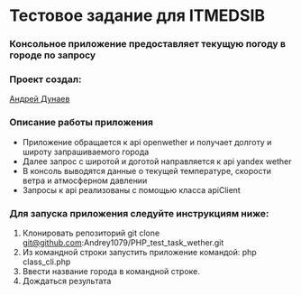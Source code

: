# Тестовое задание для ITMEDSIB

### Консольное приложение предоставляет текущую погоду в городе по запросу

### Проект создал:

[Андрей Дунаев](https://github.com/Andrey1079)

### Описание работы приложения

- Приложение обращается к api openwether и получает долготу и широту запрашиваемого города
- Далее запрос с широтой и доготой направляется к api yandex wether
- В консоль выводятся данные о текущей температуре, скорости ветра и атмосферном давлении
- Запросы к api реализованы с помощью класса apiClient

### Для запуска приложения следуйте инструкциям ниже:

1. Клонировать репозиторий git clone git@github.com:Andrey1079/PHP_test_task_wether.git
2. Из командной строки запустить приложение командой: php class_cli.php
3. Ввести название города в командной строке.
4. Дождаться результата
